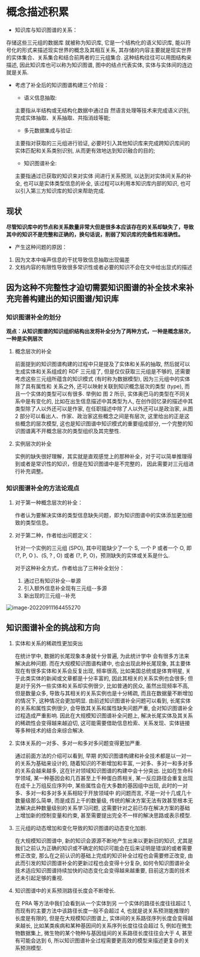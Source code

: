 # 概念描述积累  

- 知识库与知识图谱的关系：

存储这些三元组的数据库 就被称为知识库, 它是一个结构化的语义知识库, 能以符号化的形式来描述现实世界的概念及其相互关系, 其存储的内容主要就是现实世界的实体集合、关系集合和结合前两者的三元组集合. 这种结构往往可以用图结构来描述, 因此知识库也可以称为知识图谱, 图中的结点代表实体, 实体与实体间的连边就是关系.

- 考虑了补全后的知识图谱构建三个阶段：

  - 语义信息抽取:  
  
  主要指从半结构或无结构化数据中通过自 然语言处理等技术来完成语义识别, 完成实体抽取、关系抽取、共指消歧等能;  
  - 多元数据集成与验证:

  主要指对获取的三元组进行验证, 必要时引入其他知识库来完成跨知识库间的实体匹配和关系类别识别, 从而更有效地达到知识融合的目的;  
  - 知识图谱补全:  
  
  主要指通过已获取的知识来对实体 间进行关系预测, 以达到对实体间关系的补全, 也可以是实体类型信息的补全, 该过程可以利用本知识库内部的知识, 也可以引入第三方知识库的知识来帮助完成.

## 现状  

**尽管知识库中的节点和关系数量非常大但是很多本应该存在的关系却缺失了，导致其中的知识不是完整和正确的，换句话说，削弱了知识库的完备性和准确性。**  

- 产生这种问题的原因：  

 1. 因为文本中噪声信息的干扰导致信息抽取出现偏差
 2. 文档内容的有限性导致很多常识性或者必要的知识不会在文中给出显式的描述

## 因为这种不完整性才迫切需要知识图谱的补全技术来补充完善构建出的知识图谱/知识库  

### 知识图谱补全的划分

**观点：从知识图谱的知识组织结构出发将补全分为了两种方式，一种是概念层次，一种是实例层次**

1. 概念层次的补全  

   前面提到的知识图谱构建的过程中只是提及了实体和关系的抽取, 然后就可以生成实体和关系组成的 RDF 三元组了, 但是仅仅获取三元组是不够的, 还需要考虑这些三元组所蕴含的知识模式 (有时称为数据模型), 因为三元组中的实体除了具有属性和 关系之外, 还可以映射关联到知识概念层次的类型 (type), 而且一个实体的类型可以有很多. 举例如 图 2 所示, 实体奥巴马的类型在不同关系中是有变化的, 比如在出生信息描述中其类型为人, 在创作回忆录的描述中其类型除了人以外还可以是作家, 在任职描述中除了人以外还可以是政治家, 从图 2
   部分可以看出人、作家、政治家这些概念之间是有层次, 这里给出的正是这些概念的层次模型, 这也是知识图谱中知识模式的重要组成部分, 一个完整的知识图谱离不开概念层次的类型组织及其完整性.

2. 实例层次的补全

   实例的缺失很好理解，其实就是直观感觉上的那种补全，对于可以简单推理得到或者是常识性的知识，但是在知识图谱中是不完整的， 因此需要对三元组进行补充调整。

### 知识图谱补全的方法论观点

1. 对于第一种概念层次的补全：

   作者认为要解决实体的类型信息缺失问题，即为知识图谱中的实体添加更加细致的类型信息。

2. 对于第二种，作者给出问题定义：

   针对一个实例的三元组 (SPO), 其中可能缺少了一个 S, 一个 P 或者一个 O, 即 (?, P, O )、(S, ? , O) 或者 (?, P, O)，预测缺失的实体或关系是什么.

   对于这种补全方式，作者给出了三种补全划分：

   1. 通过已有知识补全--单源
   2. 引入额外信息补全现有三元组--多源
   3. 新出现的三元组--补充

![image-20220911164455270](C:\Users\10491\Documents\GitHub\Paper-Read-Task\9月11日\1\大规模知识图谱补全技术的研究进展\image-20220911164455270.png)

## 知识图谱补全的挑战和方向

1. 实体和关系的稀疏性更加突出

   在统计学中, 数据的长尾现象本身就十分普遍, 为此统计学中 会有很多方法来解决此种问题. 而在大规模知识图谱构建中, 也会出现此种长尾现象, 其主要体现在有很多实体和关系会反复出现, 频率很高, 比如美国总统或是体育明星, 关于此类实体的新闻或文章都是十分丰富的, 因此其相关的关系实例也会很多; 但是对于另外一些实体和关系却实例很少, 比如普通的民众, 虽然出现频率不高, 但是数量众多, 导致与其相关的关系实例也是十分稀疏, 而且在数据量不断增加的情况下, 这种情况会更加明显. 由前述知识图谱补全问题可以看到, 长尾实体的关系和属性实例很少, 会导致其关系和属性缺失问题严重, 会对知识图谱补全过程造成严重影响. 因此在大规模知识图谱补全问题上, 解决长尾实体及其关系的稀疏性会变得越来越迫切, 这可能需要借助信息检索、关系发现、实体链接等多种技术的结合来综合解决.

2. 实体关系的一对多、多对一和多对多问题变得更加严重. 

   通过前面方法的介绍可以看到, 早期 的知识图谱构建和补全技术都是以一对一的关系为基础来设计的, 随着知识的不断增加和丰富, 一对多、多对一和多对多的关系会越来越多, 这在针对领域知识图谱的构建中会十分突出. 比如在生命科学领域, 某一种基因会和几百甚至上千种蛋白质相关, 某一反应路径会重复出现在成千上万组反应序列中, 某些属性会在大多数的基因组中出现, 此时的一对多、多对一和多对多关系相较于开放领域中
   的问题而言, 不是一对十几或几十数量级那么简单, 而是成百上千的数量级, 传统的解决方案无法有效甚至根本无法解决此种数量级别的关系学习问题, 这需要针对之前已存在解决方案的基础上增加新的控制变量和约束, 甚至需要提出完全不一样的解决思路或表示模型.

3. 三元组的动态增加和变化导致的知识图谱的动态变化加剧.

   在大规模知识图谱中, 新的知识会源源不断地产生出来以更新旧的知识, 尤其是我们之前认为正确的知识或不确定的知识可能会在后来证明是错误的或者需要修正改变, 那么在之前认识的基础上完成的知识补全过程也会需要修正改变, 由此而引发的知识图谱补全的更新过程也会变得十分复杂, 如何令知识图谱补全技术适应知识图谱持续加快的动态变化会变得越来越重要, 目前这方面的技术还未引起足够的重视.

4. 知识图谱中的关系预测路径长度会不断增长.

   在 PRA 等方法中我们会看到从一个实体到另 一个实体的路径长度往往超过 1, 而现有的主要方法中该路径长度一般不会超过 4, 也就是说关系预测能推理的长度是有限的, 但是在大规模知识图谱上, 实体间的关系路径序列长度会变得越来越长, 比如某类疾病和某种基因间的关系序列长度往往会超过 5, 例如在微生物数据集上, 微生物的某个物种与基因组间的关系路径长度往往会大于 4, 甚至有可能会达到 6, 所以知识图谱补全过程需要更高效的模型来描述更复杂的关系预测模型.

